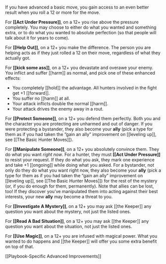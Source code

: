 
If you have advanced a basic move, you gain access to an even better result when you roll a 12 or more for the move.

For **[[Act Under Pressure]]**, on a 12+ you rise above the pressure completely. You may choose to either do what you wanted and something extra, or to do what you wanted to absolute perfection (so that people will talk about it for years to come).

For **[[Help Out]]**, on a 12+ you make the difference. The person you are helping acts as if they just rolled a 12 on their move, regardless of what they actually got.

For **[[kick some ass]]**, on a 12+ you devastate and overawe your enemy. You inflict and suffer [[harm]] as normal, and pick one of these enhanced effects:

- You completely [[hold]] the advantage. All hunters involved in the fight get +1 [[forward]].
- You suffer no [[harm]] at all.
- Your attack inflicts double the normal [[harm]].
- Your attack drives the enemy away in a rout.

For **[[Protect Someone]]**, on a 12+ you defend them perfectly. Both you and the character you are protecting are unharmed and out of danger. If you were protecting a bystander, they also become your **ally** (pick a type for them as if you had taken the “gain an ally” improvement on [[leveling up]], see [[The Basic Hunter Moves]]).

For **[[Manipulate Someone]]**, on a 12+ you absolutely convince them. They do what you want *right now*. For a hunter, they must **[[Act Under Pressure]]** to resist your request. If they do what you ask, they mark one experience and take +1 [[ongoing]] while doing what you asked. For a bystander, not only do they do what you want right now, they also become your **ally** (pick a type for them as if you had taken the “gain an ally” improvement on [[leveling up]], see [[The Basic Hunter Moves]]) for the rest of the mystery (or, if you do enough for them, permanently). Note that allies can be lost, too! If they discover you’ve manipulated them into acting against their best interests, your new **ally** may become a threat to you.

For **[[Investigate A Mystery]]**, on a 12+ you may ask [[the Keeper]] any question you want about the mystery, not just the listed ones.

For **[[Read A Bad Situation]]**, on a 12+ you may ask [[the Keeper]] any question you want about the situation, not just the listed ones.

For **[[Use Magic]]**, on a 12+ you are infused with magical power. What you wanted to do happens and [[the Keeper]] will offer you some extra benefit on top of that.

[[Playbook-Specific Advanced Improvements]]
